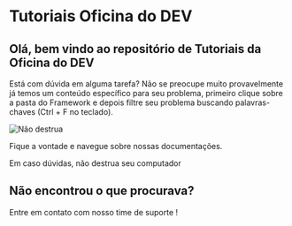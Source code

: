 # Tutoriais Oficina do DEV

## Olá, bem vindo ao repositório de Tutoriais da Oficina do DEV

Está com dúvida em alguma tarefa? Não se preocupe muito provavelmente já temos um conteúdo específico para seu problema, primeiro clique sobre a pasta do Framework e depois filtre seu problema buscando palavras-chaves (Ctrl + F no teclado).

![Não destrua](https://c.tenor.com/MdLNN93OjCcAAAAd/rage-angry.gif)

Fique a vontade e navegue sobre nossas documentações.



Em caso dúvidas, não destrua seu computador


## Não encontrou o que procurava?

Entre em contato com nosso time de suporte !
